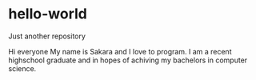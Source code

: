 # hello-world
Just another repository 

Hi everyone
My name is Sakara and I love to program. I am a recent highschool graduate and in hopes of achiving my bachelors in computer science. 
